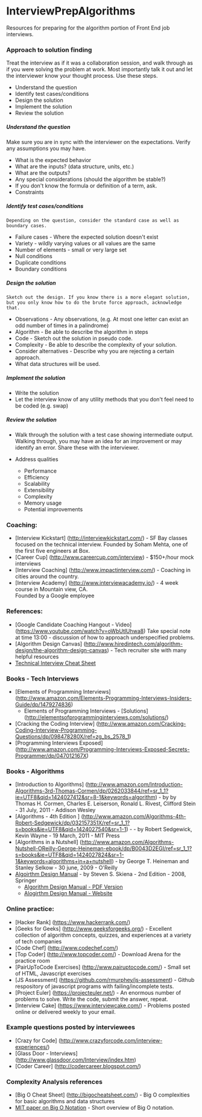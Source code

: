 # InterviewPrepAlgorithms

Resources for preparing for the algorithm portion of Front End job interviews.

### Approach to solution finding
  Treat the interview as if it was a collaboration session, and walk through as if you were solving the problem at work.  Most importantly talk it out and let the interviewer know your thought process.  Use these steps.
  * Understand the question
  * Identify test cases/conditions
  * Design the solution
  * Implement the solution
  * Review the solution
  
##### Understand the question
  Make sure you are in sync with the interviewer on the expectations.  Verify any assumptions you may have.
  
  * What is the expected behavior
  * What are the inputs?  (data structure, units, etc.)
  * What are the outputs?
  * Any special considerations (should the algorithm be stable?)
  * If you don't know the formula or definition of a term, ask.
  * Constraints
  
##### Identify test cases/conditions
    Depending on the question, consider the standard case as well as boundary cases.

  * Failure cases - Where the expected solution doesn't exist
  * Variety - wildly varying values or all values are the same
  * Number of elements - small or very large set
  * Null conditions
  * Duplicate conditions
  * Boundary conditions

##### Design the solution
    Sketch out the design. If you know there is a more elegant solution, but you only know how to do the brute force approach, acknowledge that.
    
  * Observations - Any observations, (e.g. At most one letter can exist an odd number of times in a palindrome)
  * Algorithm - Be able to describe the algorithm in steps
  * Code - Sketch out the solution in pseudo code. 
  * Complexity - Be able to describe the complexity of your solution.
  * Consider alternatives - Describe why you are rejecting a certain approach.
  * What data structures will be used.
  
##### Implement the solution
  * Write the solution
  * Let the interview know of any utility methods that you don't feel need to be coded (e.g. swap)
  
##### Review the solution
  * Walk through the solution with a test case showing intermediate output.  Walking through, you may have an idea for an improvement or may identify an error.  Share these with the interviewer.
  
  * Address qualities
    * Performance
    * Efficiency
    * Scalability
    * Extensibility
    * Complexity
    * Memory usage
    * Potential improvements
  
### Coaching: 
  * [Interview Kickstart] (http://interviewkickstart.com/) - SF Bay classes focused on the technical interview.
      Founded by Soham Mehta, one of the first five engineers at Box.
  * [Career Cup] (http://www.careercup.com/interview) - $150+/hour mock interviews
  * [Interview Coaching] (http://www.impactinterview.com/) - Coaching in cities around the country.
  * [Interview Academy] (http://www.interviewacademy.io/) - 4 week course in Mountain view, CA.  
      Founded by a Google employee

### References:
  * [Google Candidate Coaching Hangout - Video] (https://www.youtube.com/watch?v=oWbUtlUhwa8)
    Take special note at time 13:00 - discussion of how to approach underspecified problems.
  * [Algorithm Design Canvas] (http://www.hiredintech.com/algorithm-design/the-algorithm-design-canvas) - Tech recruiter site with many helpful resources
  * [Technical Interview Cheat Sheet](https://gist.github.com/TSiege/cbb0507082bb18ff7e4b) 

### Books - Tech Interviews
  * [Elements of Programming Interviews] (http://www.amazon.com/Elements-Programming-Interviews-Insiders-Guide/dp/1479274836)      
      * Elements of Programming Interviews - [Solutions] (http://elementsofprogramminginterviews.com/solutions/)
  * [Cracking the Coding Interview] (http://www.amazon.com/Cracking-Coding-Interview-Programming-Questions/dp/098478280X/ref=zg_bs_2578_1) 
  * [Programming Interviews Exposed] (http://www.amazon.com/Programming-Interviews-Exposed-Secrets-Programmer/dp/047012167X)

### Books - Algorithms
  * [Introduction to Algorithms] (http://www.amazon.com/Introduction-Algorithms-3rd-Thomas-Cormen/dp/0262033844/ref=sr_1_1?ie=UTF8&qid=1424027412&sr=8-1&keywords=algorithm) - by by Thomas H. Cormen, Charles E. Leiserson, Ronald L. Rivest, Clifford Stein - 31 July, 2011 - Addison Wesley
  * [Algorithms - 4th Edition ] (http://www.amazon.com/Algorithms-4th-Robert-Sedgewick/dp/032157351X/ref=sr_1_1?s=books&ie=UTF8&qid=1424027540&sr=1-1) - - by Robert Sedgewick, Kevin Wayne - 19 March, 2011 - MIT Press
  * [Algorithms in a Nutshell] (http://www.amazon.com/Algorithms-Nutshell-OReilly-George-Heineman-ebook/dp/B0043D2EGI/ref=sr_1_1?s=books&ie=UTF8&qid=1424027824&sr=1-1&keywords=algorithms+in+a+nutshell) - by George T. Heineman and Stanley Selkow - 30 june, 2009 - O'Reilly
  * [Algoirthm Design Manual](http://www.amazon.com/exec/obidos/ASIN/1848000693/thealgorithmrepo) - by Steven S. Skiena - 2nd Edition - 2008, Springer
    * [Algorithm Design Manual - PDF Version](http://sist.sysu.edu.cn/~isslxm/DSA/textbook/Skiena.-.TheAlgorithmDesignManual.pdf)
    * [Alogirthm Design Manual - Website](http://www3.cs.stonybrook.edu/~algorith/)
  
### Online practice:
  * [Hacker Rank] (https://www.hackerrank.com/)
  * [Geeks for Geeks] (http://www.geeksforgeeks.org/) - Excellent collection of algorithm concepts, quizzes, and experiences at a variety of tech companies
  * [Code Chef] (http://www.codechef.com/)
  * [Top Coder] (http://www.topcoder.com/) - Download Arena for the practice room
  * [PairUpToCode Exercises] (http://www.pairuptocode.com/) - Small set of HTML, Javascript exercises
  * [JS Assessment] (https://github.com/rmurphey/js-assessment) - Github respository of javascript programs with failing/incomplete tests.
  * [Project Euler] (https://projecteuler.net/) - An enormous number of problems to solve.  Write the code, submit the answer, repeat.
  * [Interview Cake] (https://www.interviewcake.com/) - Problems posted online or delivered weekly to your email.

### Example questions posted by interviewees
  * [Crazy for Code] (http://www.crazyforcode.com/interview-experiences/)
  * [Glass Door - Interviews] (http://www.glassdoor.com/Interview/index.htm)
  * [Coder Career] (http://codercareer.blogspot.com/)
  
### Complexity Analysis references
  * [Big O Cheat Sheet] (http://bigocheatsheet.com/) - Big O complexities for basic algorithms and data structures
  * [MIT paper on Big O Notation](http://web.mit.edu/16.070/www/lecture/big_o.pdf) - Short overview of Big O notation.
    
  

